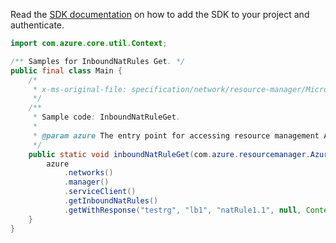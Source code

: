 Read the [SDK documentation](https://github.com/Azure/azure-sdk-for-java/blob/azure-resourcemanager_2.13.0/sdk/resourcemanager/azure-resourcemanager/README.md) on how to add the SDK to your project and authenticate.

```java
import com.azure.core.util.Context;

/** Samples for InboundNatRules Get. */
public final class Main {
    /*
     * x-ms-original-file: specification/network/resource-manager/Microsoft.Network/stable/2021-05-01/examples/InboundNatRuleGet.json
     */
    /**
     * Sample code: InboundNatRuleGet.
     *
     * @param azure The entry point for accessing resource management APIs in Azure.
     */
    public static void inboundNatRuleGet(com.azure.resourcemanager.AzureResourceManager azure) {
        azure
            .networks()
            .manager()
            .serviceClient()
            .getInboundNatRules()
            .getWithResponse("testrg", "lb1", "natRule1.1", null, Context.NONE);
    }
}
```
